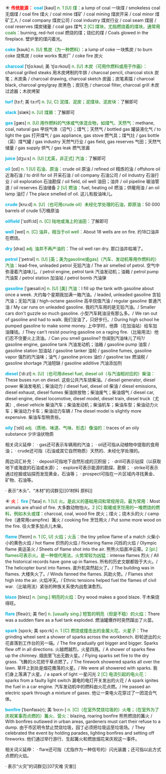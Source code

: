 ☀ <font color="red">**传统能源：**</font>
<font color="sky blue">**coal**</font> [kəʊl] 
<font color="rgb(227, 108, 9)">n. 1 [U] 煤：</font>a lump of coal 一块煤 / smokeless coal 无烟煤 / coal fire 煤火 / coal mine 煤矿 / coal mining 煤炭开采 / coal minor 煤矿工人 / coal company 煤炭公司 / coal industry 煤炭行业 / coal seam 煤层 / coal reserves 煤炭储量 / coal gas 煤气 <font color="rgb(227, 108, 9)">2 [C] 煤块，尤指燃烧着的煤块，通常用coals：</font>burning, red-hot coal 燃烧的煤；烧红的煤 / Coals glowed in the fireplace. 壁炉里的煤闪着光。

<font color="sky blue">**coke**</font> [kəʊk] 
<font color="rgb(227, 108, 9)">n. [U] 焦炭（为一种燃料）：</font>a lump of coke 一块焦炭 / to burn coke 烧焦炭 / coke works 焦炭厂 / coke fire 炭火
                      
<font color="sky blue">**charcoal**</font> [ˈtʃɑ:kəʊl; 美 ˈtʃɑ:rkoʊl]
<font color="rgb(227, 108, 9)">n. [U] 木炭（可用作燃料或用于作画）：</font>charcoal grilled steaks 用木炭烤制的牛排 / charcoal pencil, charcoal stick 炭笔；木炭条 / charcoal drawing, charcoal sketch 炭画；炭笔素描 / charcoal black, charcoal grey/gray 炭黑色；炭灰色 / charcoal filter, charcoal grill 木炭过滤器；木炭烤架
           
<font color="sky blue">**turf**</font> [tɜ:f; 美 tɜ:rf]
<font color="rgb(227, 108, 9)">n. [U, C] 泥煤、泥炭；泥煤块、泥炭块：</font>了解即可

<font color="sky blue">**slack**</font> [slæk]
<font color="rgb(227, 108, 9)">n. [U] 煤屑：</font>了解即可

<font color="sky blue">**gas**</font> [ɡæs] 
<font color="rgb(227, 108, 9)">n. [U] 用作燃料的气体或气体混合物，如煤气、天然气：</font>methane, coal, natural gas 甲烷气体（沼气）；煤气；天然气 / bottled gas 罐装液化气 / to light the gas 打开煤气 / gas appliance, gas stove 燃气具；煤气灶 / gas bottle（英）煤气罐 / gas industry 天然气行业 / gas field, gas reserves 气田；天然气储量 / gas supply 供气 / gas leak 燃气泄漏

<font color="sky blue">**juice**</font> [dӡu:s] 
<font color="rgb(227, 108, 9)">n. [U] [尤英，非正式] 汽油：</font>了解即可

<font color="sky blue">**oil**</font> [ɒɪl] 
<font color="rgb(227, 108, 9)">n. 1 [U] 石油、原油：</font>crude oil 原油 / refined oil 精炼的油 / offshore oil 近海石油 / to drill for oil 开采石油 / oil company 石油公司 / oil industry 石油行业 / oil exploration 石油勘探 / oil field, oil well 油田；油井 / oil pipeline 输油管道 / oil reserves 石油储备 <font color="rgb(227, 108, 9)">2 [U] 燃油：</font>fuel, heating oil 燃油；供暖用油 / an oil lamp 油灯 / The place smelled of oil. 这儿有股油味儿。
           
<font color="sky blue">**crude**</font> [kru:d]
<font color="rgb(227, 108, 9)">n. [U]（也可用crude oil）未经化学处理的石油，即原油：</font>50 000 barrels of crude 5万桶原油

<font color="sky blue">**oilfield**</font> ['ɒɪlfi:ld] 
<font color="rgb(227, 108, 9)">n. [C] 陆地或海上的油田：</font>了解即可

<font color="sky blue">**well**</font> [wel] 
<font color="rgb(227, 108, 9)">n. [C] 油井，相当于oil well：</font>About 18 wells are on fire. 约18口油井在燃烧。

<font color="sky blue">**dry**</font> [draɪ] 
<font color="rgb(227, 108, 9)">adj. 油井不再产油的：</font>The oil well ran dry. 那口油井枯竭了。

<font color="sky blue">**petrol**</font> ['petrəl] 
<font color="rgb(227, 108, 9)">n. [U] [英；美为gasoline或gas]（汽车、发动机等用作燃料的）汽油：</font>lead-free, unleaded petrol 无铅汽油 / The air smelled of petrol. 空气中弥漫着汽油味儿。/ petrol engine, petrol tank 汽油发动机；油箱 / petrol pump 汽油泵 / petrol station 加油站 / petrol bomb 汽油弹
           
<font color="sky blue">**gasoline**</font> [ˈgæsəli:n]
<font color="rgb(227, 108, 9)">n. [U] [美] 汽油：</font>I fill up the tank with gasoline about once a week. 大约每个星期我加满一箱汽油。/ leaded, unleaded gasoline 含铅汽油；无铅汽油 / high-octane gasoline 高辛烷值汽油 / regular gasoline 普通汽油 / My car runs on unleaded gasoline. 我的汽车用的是无铅汽油。/ Smaller cars don't guzzle so much gasoline. 小型汽车耗油没有那么多。/ We ran out of gasoline and had to walk. 我们没油了，只好步行。/ During high school he pumped gasoline to make some money. 上中学时，他靠（在加油站）给车加油赚钱。/ They can't resist pouring gasoline on a raging fire.（比喻用法）他们忍不住要火上浇油。/ Can you smell gasoline? 你闻到汽油味儿了吗?/ gasoline engine, gasoline tank 汽油发动机；油箱 / gasoline pump 油泵 / gasoline station 加油站 / gasoline tanker 油轮 / gasoline fumes, gasoline vapor 强烈的汽油味；油气 / gasoline prices 油价 / gasoline tax 燃油税 / gasoline shortage 汽油短缺 / gasoline additive 汽油添加剂           

<font color="sky blue">**diesel**</font> [ˈdi:zl]
<font color="rgb(227, 108, 9)">n. [U]（也可用diesel fuel, diesel oil（与汽油相对应的）柴油：</font>These buses run on diesel. 这些公共汽车烧柴油。/ diesel generator, diesel power 柴油发电机；柴油动力 / diesel fuel, diesel oil 柴油 / diesel emissions, diesel exhaust, diesel fumes 柴油排放物；柴油废气；柴油烟气 / diesel car, diesel engine, diesel locomotive, diesel model, diesel train, diesel truck（尤美）, diesel vehicle 柴油汽车；柴油发动机；柴油机车；柴油车型；柴油动力火车；柴油动力卡车；柴油动力车辆 / The diesel model is slightly more expensive. 柴油车型稍贵些。
           
<font color="sky blue">**oily**</font> [ˈɔɪli]
<font color="rgb(227, 108, 9)">adj.（质地、味道、气味、形态）像油的：</font>traces of an oily substance 少许油状物质

相关词义延伸：
· gas还可表示车辆用的汽油；
· oil还可指从动植物中提取的食用油；
· crude还可指（石油或其它自然物质）天然的、未经化学处理的。

周边词汇补充：
· deposit可指地下自然形成的沉积层；
· drill可表示钻探（以获取地下或海底的石油或水源）；
· explore可表示能源的勘探、勘察；
· strike可表示通过挖掘或钻探而发现黄金，石油等；
· prospect可指在一片区域内寻找黄金、矿物、石油等。

· 表示“木头”、“木材”的词群见[[01材料 原料]]

☀ <font color="red">**火：**</font>
<font color="sky blue">**fire**</font> ['faɪə] 
<font color="rgb(227, 108, 9)">n. 1 [U] 火。是此义的基础用词和常规用词，最为常用：</font>Most animals are afraid of fire. 大多数动物怕火。<font color="rgb(227, 108, 9)">2 [C] 取暖或烹饪用的一堆燃烧的燃料，例如木头或煤：</font>charcoal, coal, wood fire 炭火；煤火；烧木头的火 / camp fire（通常用campfire）篝火 / cooking fire 烹饪用火 / Put some more wood on the fire. 往火里多加点儿木柴。

<font color="sky blue">**flame**</font> [fleɪm] 
<font color="rgb(227, 108, 9)">n. 1 [C, U] 火焰；火舌：</font>the tiny yellow flame of a match 火柴小小的黄色火焰 / hot flame 炽热的火焰 / flickering flame 闪烁的火焰 / Olympic flame 奥运圣火 / Sheets of flame shot into the air. 熊熊火焰直冲云霄。<font color="rgb(227, 108, 9)">2 [pl.] flames可表示火。是一种借代用法，火势常较为凶猛：</font>intense flames 烈火 / All the historical records have gone up in flames. 所有的历史文献都毁于大火。/ The helicopter burst into flames. 直升机突然起火了。/ The building was in flames. 大楼失火了。/ Winds fanned the flames. 风助火势。/ Flames shot high into the air. 火焰冲天。/ Ethnic tensions helped fuel the flames of civil war.（比喻用法）紧张的种族关系使内战愈演愈烈。
                      
<font color="sky blue">**blaze**</font> [bleɪz]
<font color="rgb(227, 108, 9)">n. [sing.] 明亮的火焰：</font>Dry wood makes a good blaze. 干木柴烧得旺。
           
<font color="sky blue">**flare**</font> [fleə(r); 美 fler]
<font color="rgb(227, 108, 9)">n. [usually sing.] 短暂的明亮（但是不稳）的火焰：</font>There was a sudden flare as a fuel tank exploded. 燃油罐爆炸时突然蹿出了火苗。

<font color="sky blue">**spark**</font> [spɑ:k; 美 spɑ:rk]
<font color="rgb(227, 108, 9)">n. 1 [C] 燃烧或撞击出的金属火花、火星子：</font>The grinding wheel sent a shower of sparks across the workbench. 砂轮迸出的火花直落到工作台的另一端。/ The fire gradually got bigger and bigger. Sparks flew off in all directions. 火越燃越烈，火星四溅。/ A shower of sparks flew up the chimney. 烟囱里飞出无数火星。/ Flying sparks set fire to the dry grass. 飞舞的火花把干草点燃了。/ The firework showered sparks all over the lawn. 草坪上到处是烟花撒落的火星。/ We were all showered with sparks. 我们身上落满了火星。/ a spark of light 一星闪光 <font color="rgb(227, 108, 9)">2 [C] 电流引起的电火花：</font>sparks from a faulty light switch 漏电的电灯开关发出的火花 / A spark ignites the fuel in a car engine. 汽车发动机中的燃料由火花点燃。/ He passed an electric spark through a mixture of gases. 他让一束电火花穿过了一团混合气体。
           
<font color="sky blue">**bonfire**</font> [ˈbɒnfaɪə(r); 美 ˈbɑ:n-]
<font color="rgb(227, 108, 9)">n. [C]（在室外焚烧垃圾的）火堆；（在室外为了庆祝某事而点燃的）篝火、营火：</font>blazing, roaring bonfire 熊熊燃烧的篝火 / With bonfires outlawed in urban areas, gardeners must cart their refuse to a dump. 由于市区明令禁止焚烧垃圾，园丁必须把垃圾运至垃圾场。/ They celebrated the event by holding parades, lighting bonfires and setting off fireworks. 他们通过举行游行、生起篝火和燃放烟花来庆祝这一事件。

相关词义延伸：
· flare还可指（尤指作为一种信号的）闪光装置；还可指以此方式点燃的火焰。

· 表示“火灾”的词群见[[07灾难 灾害]]

